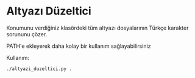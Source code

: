 # Altyazı Düzeltici

Konumunu verdiğiniz klasördeki tüm altyazı dosyalarının Türkçe karakter sorununu çözer.

PATH'e ekleyerek daha kolay bir kullanım sağlayabilirsiniz

Kullanım:
```bash
./altyazi_duzeltici.py .
```
